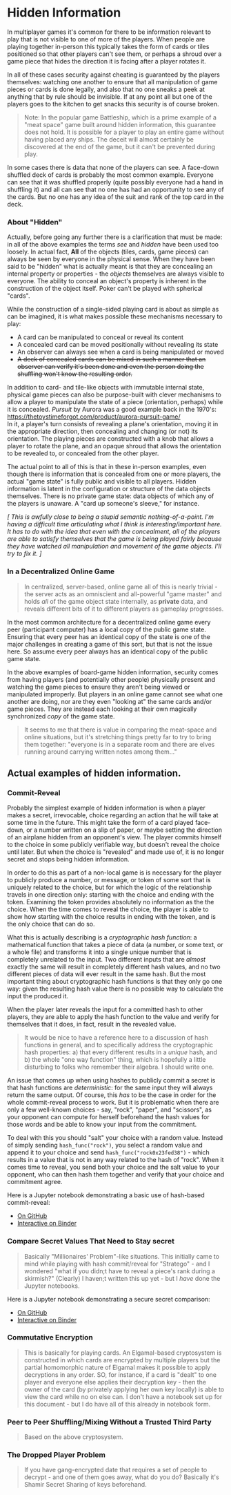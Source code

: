 
# Hidden Information

In multiplayer games it's common for there to be information relevant to play that is not visible to one of more of the players. When people are playing together in-person this typically takes the form of cards or tiles positioned so that other players can't see them, or perhaps a shroud over a game piece that hides the direction it is facing after a player rotates it.

In all of these cases security against cheating is guaranteed by the players themselves: watching one another to ensure that all manipulation of game pieces or cards is done legally, and also that no one sneaks a peek at anything that by rule should be invisible.  If at any point all but one of the players goes to the kitchen to get snacks this security is of course broken.

>   Note: In the popular game Battleship, which is a prime example of a "meat space" game built around hidden information, this guarantee does not hold. It is possible for a player to play an entire game without having placed any ships. The deceit will almost certainly be discovered at the end of the game, but it can't be prevented during play.

In some cases there is data that none of the players can see. A face-down shuffled deck of cards is probably the most common example. Everyone can see that it was shuffled properly (quite possibly everyone had a hand in shuffling it) and all can see that no one has had an opportunity to see any of the cards. But no one has any idea of the suit and rank of the top card in the deck.


### About "Hidden"
Actually, before going any further there is a clarification that must be made: in all of the above examples the terms _see_ and _hidden_ have been used too loosely. In actual fact, **All** of the objects (tiles, cards, game pieces) can always be seen by everyone in the physical sense. When they have been said to be "hidden" what is actually meant is that they are concealing an internal property or properties - the _objects_ themselves are always visible to everyone. The ability to conceal an object's property is inherent in the construction of the object itself. Poker can't be played with spherical "cards".

While the construction of a single-sided playing card is about as simple as can be imagined, it is what makes possible these mechanisms necessary to play:

 - A card can be manipulated to conceal or reveal its content
 - A concealed card can be moved positionally without revealing its state
 - An observer can always see when a card is being manipulated or moved
 - ~~A deck of concealed cards can be mixed in such a manner that an observer can verify it's been done and even the person doing the shuffling won't know the resulting order.~~

In addition to card- and tile-like objects with immutable internal state, physical game pieces can also be purpose-built with clever mechanisms to allow a player to manipulate the state of a piece (orientation, perhaps) while it is concealed.  _Pursuit_ by Aurora was a good example back in the 1970's: https://thetoystimeforgot.com/product/aurora-pursuit-game/  <br> In it, a player's turn consists of revealing a plane's orientation, moving it in the appropriate direction, then concealing and changing (or not) its orientation. The playing pieces are constructed with a knob that allows a player to rotate the plane, and an opaque shroud that allows the orientation to be revealed to, or concealed from the other player.

The actual point to all of this is that in these in-person examples, even though there is information that is concealed from one or more players, the actual "game state" is fully public and visible to all players. Hidden information is latent in the configuration or structure of the data objects themselves. There is no private game state: data objects of which any of the players is unaware. A "card up someone's sleeve," for instance.

_[ This is awfully close to being a stupid semantic nothing-of-a-point. I'm having a difficult time articulating what I think is interesting/important here. It has to do with the idea that even with the concealment, all of the players are able to satisfy themselves that the game is being played fairly because they have watched all manipulation and movement of the game objects. I'll try to fix it. ]_

### In a Decentralized Online Game

> In centralized, server-based, online game all of this is nearly trivial - the server acts as an omniscient and all-powerful "game master" and holds _all_ of the game object state internally, as **private** data, and reveals different bits of it to different players as gameplay progresses.

In the most common architecture for a decentralized online game every peer (participant computer) has a local copy of the public game state. Ensuring that every peer has an identical copy of the state is one of the major challenges in creating a game of this sort, but that is not the issue here. So assume every peer always has an identical copy of the public game state.

In the above examples of board-game hidden information, security comes from having players (and potentially other people) physically present and watching the game pieces to ensure they aren't being viewed or manipulated improperly. But players in an online game cannot see what one another are doing, nor are they even "looking at" the same cards and/or game pieces. They are instead each looking at their own magically synchronized _copy_ of the game state.

> It seems to me that there is value in comparing the meat-space and online situations, but it's stretching things pretty far to try to bring them together: "everyone is in a separate room and there are elves running around carrying written notes among them..."

## Actual examples of hidden information.

### Commit-Reveal

Probably the simplest example of hidden information is when a player makes a secret, irrevocable, choice regarding an action that he will take at some time in the future. This might take the form of a card played face-down, or a number written on a slip of paper, or maybe setting the direction of an airplane hidden from an opponent's view. The player commits himself to the choice in some publicly verifiable way, but doesn't reveal the choice until later. But when the choice is "revealed" and made use of, it is no longer secret and stops being hidden information.

In order to do this as part of a non-local game is is necessary for the player to publicly produce a number, or message, or token of some sort that is uniquely related to the choice, but for which the logic of the relationship travels in one direction only: starting with the choice and ending with the token. Examining the token provides absolutely no information as the the choice. When the time comes to reveal the choice, the player is able to show how starting with the choice results in ending with the token, and is the only choice that can do so.

What this is actually describing is a _cryptographic hash function_: a mathematical function that takes a piece of data (a number, or some text, or a whole file) and transforms it into a single unique number that is completely unrelated to the input. Two different inputs that are _almost_ exactly the same will result in completely different hash values, and no two different pieces of data will ever result in the same hash. But the most important thing about cryptographic hash functions is that they only go one way: given the resulting hash value there is no possible way to calculate the input the produced it.

When the player later reveals the input for a committed hash to other players, they are able to apply the hash function to the value and verify for themselves that it does, in fact, result in the revealed value.

> It would be nice to have a reference here to a discussion of hash functions in general, and to specifically address the cryptographic hash properties: a) that every different results in a _unique_ hash, and b) the whole "one way function" thing, which is hopefully a little disturbing to folks who remember their algebra. I should write one.

An issue that comes up when using hashes to publicly commit a secret is that hash functions are _deterministic_: for the same input they will always return the same output. Of course, this _has_ to be the case in order for the whole commit-reveal process to work. But it is problematic when there are only a few well-known choices - say, "rock", "paper", and "scissors", as your opponent can compute for herself beforehand the hash values for those words and be able to know your input from the commitment.

To deal with this you should "salt" your choice with a random value. Instead of simply sending `hash_func("rock")`, you select a random value and append it to your choice and send `hash_func("rock0x23fed38")` - which results in a value that is not in any way related to the hash of "rock". When it comes time to reveal, you send both your choice and the salt value to your opponent, who can then hash them together and verify that your choice and commitment agree.

Here is a Jupyter notebook demonstrating a basic use of hash-based commit-reveal:
- [On GitHub](https://github.com/Apian-Framework/Jupyter-Notebooks/blob/main/HashCommitReveal.ipynb)
- [Interactive on Binder](https://mybinder.org/v2/gh/Apian-Framework/Jupyter-Notebooks/main?labpath=HashCommitReveal.ipynb)


### Compare Secret Values That Need to Stay secret

> Basically "Millionaires' Problem"-like situations. This initially came to mind while playing with hash commit/reveal for "Stratego" - and I wondered "what if you didn;t have to reveal a piece's rank during a skirmish?" (Clearly) I haven;t written this up yet - but I _have_ done the Jupyter notebooks.

Here is a Jupyter notebook demonstrating a secure secret comparison:
- [On GitHub](https://github.com/Apian-Framework/Jupyter-Notebooks/blob/main/EfficientMillionaire.ipynb)
- [Interactive on Binder](https://mybinder.org/v2/gh/Apian-Framework/Jupyter-Notebooks/main?labpath=EfficientMillionaire.ipynb)


### Commutative Encryption

> This is basically for playing cards. An Elgamal-based cryptosystem is constructed in which cards are encrypted by multiple players but the partial homomorphic nature of Elgamal makes it possible to apply decryptions in any order. SO, for instance, if a card is "dealt" to one player and everyone else applies their decryption key - then the owner of the card (by privately applying her own key locally) is able to view the card while no on else can. I don't have a notebook set up for this document - but I do have all of this already in notebook form.

### Peer to Peer Shuffling/Mixing Without a Trusted Third Party

> Based on the above cryptosystem.

### The Dropped Player Problem

> If you have gang-encrypted date that requires a set of people to decrypt - and one of them goes away, what do you do? Basically it's Shamir Secret Sharing of keys beforehand.










